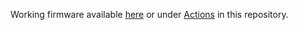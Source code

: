 Working firmware available [here](https://github.com/marksowell/openwrt-loco5ac-build/actions/runs/10643634109/artifacts/1877528234) or under [Actions](https://github.com/marksowell/openwrt-loco5ac-build/actions) in this repository.
